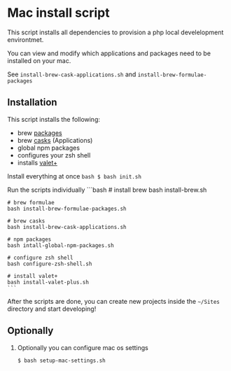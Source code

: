 # Mac install script

This script installs all dependencies to provision a php local develelopment environtmet.

You can view and modify which applications and packages need to be installed on your mac.

See `install-brew-cask-applications.sh` and `install-brew-formulae-packages`

## Installation
This script installs the following:
- brew [packages](https://formulae.brew.sh/formula/)
- brew [casks](https://formulae.brew.sh/cask/) (Applications)
- global npm packages
- configures your zsh shell
- installs [valet+](https://github.com/weprovide/valet-plus)

Install everything at once
    ```bash
    $ bash init.sh
    ```

Run the scripts individually
    ```bash
	# install brew
	bash install-brew.sh

	# brew formulae
	bash install-brew-formulae-packages.sh

	# brew casks
	bash install-brew-cask-applications.sh

	# npm packages
	bash intall-global-npm-packages.sh

	# configure zsh shell
	bash configure-zsh-shell.sh

	# install valet+
	bash install-valet-plus.sh
    ```

After the scripts are done, you can create new projects inside the `~/Sites` directory and start developing!

## Optionally
1. Optionally you can configure mac os settings
    ```bash
    $ bash setup-mac-settings.sh
    ```